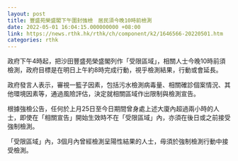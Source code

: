 ```yaml
---
layout: post
title: 豐盛苑榮盛閣下午圍封強檢　居民須今晚10時前檢測
date: 2022-05-01 16:04:15.000000000 +08:00
link: https://news.rthk.hk/rthk/ch/component/k2/1646566-20220501.htm
categories: rthk
---
```


政府下午4時起，把沙田豐盛苑榮盛閣列作「受限區域」，相關人士今晚10時前須檢測，政府目標是在明日上午約8時完成行動，視乎檢測結果，行動或會延長。
 
政府發言人表示，審視一籃子因素，包括污水檢測病毒量、相關確診個案情況、其他環境因素等，通過風險評估，決定就相關區域作出限制與檢測宣告。

根據強檢公告，任何於上月25日至今日期間曾身處上述大廈內超過兩小時的人士，即使在「相關宣告」開始生效時不在「受限區域」內，亦須在後日或之前接受強制檢測。

「受限區域」內，3個月內曾經檢測呈陽性結果的人士，毋須於強制檢測行動中接受檢測。
